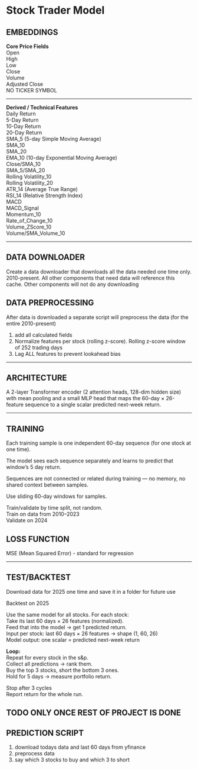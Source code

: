 # Stock Trader Model

## EMBEDDINGS
**Core Price Fields**  
Open  
High  
Low  
Close  
Volume  
Adjusted Close  
NO TICKER SYMBOL  

---

**Derived / Technical Features**  
Daily Return  
5-Day Return  
10-Day Return  
20-Day Return  
SMA_5 (5-day Simple Moving Average)  
SMA_10  
SMA_20  
EMA_10 (10-day Exponential Moving Average)  
Close/SMA_10  
SMA_5/SMA_20  
Rolling Volatility_10  
Rolling Volatility_20  
ATR_14 (Average True Range)  
RSI_14 (Relative Strength Index)  
MACD  
MACD_Signal  
Momentum_10  
Rate_of_Change_10  
Volume_ZScore_10  
Volume/SMA_Volume_10  

---

## DATA DOWNLOADER

Create a data downloader that downloads all the data needed one time only. 2010-present. All other components that need data will reference this cache. Other components will not do any downloading

## DATA PREPROCESSING

After data is downloaded a separate script will preprocess the data (for the entire 2010-present)

1. add all calculated fields
2. Normalize features per stock (rolling z-score). Rolling z-score window of 252 trading days
3. Lag ALL features to prevent lookahead bias

---

## ARCHITECTURE
A 2-layer Transformer encoder (2 attention heads, 128-dim hidden size) with mean pooling and a small MLP head that maps the 60-day × 26-feature sequence to a single scalar predicted next-week return.

---

## TRAINING
Each training sample is one independent 60-day sequence (for one stock at one time).  

The model sees each sequence separately and learns to predict that window’s 5 day return.  

Sequences are not connected or related during training — no memory, no shared context between samples.  

Use sliding 60-day windows for samples.

Train/validate by time split, not random.  
Train on data from 2010–2023  
Validate on 2024 

## LOSS FUNCTION
MSE (Mean Squared Error) - standard for regression

---

## TEST/BACKTEST
Download data for 2025 one time and save it in a folder for future use

Backtest on 2025  

Use the same model for all stocks. For each stock:  
Take its last 60 days × 26 features (normalized).  
Feed that into the model → get 1 predicted return.  
Input per stock: last 60 days × 26 features → shape (1, 60, 26)  
Model output: one scalar = predicted next-week return  

**Loop:**  
Repeat for every stock in the s&p.  
Collect all predictions → rank them.  
Buy the top 3 stocks, short the bottom 3 ones.  
Hold for 5 days → measure portfolio return.  

Stop after 3 cycles  
Report return for the whole run.  

## TODO ONLY ONCE REST OF PROJECT IS DONE

## PREDICTION SCRIPT
1. download todays data and last 60 days from yfinance
2. preprocess data
3. say which 3 stocks to buy and which 3 to short
